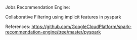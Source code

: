 Jobs Recommendation Engine: 

Collaborative Filtering using implicit features in pyspark


References:
https://github.com/GoogleCloudPlatform/spark-recommendation-engine/tree/master/pyspark

